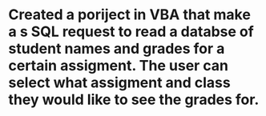 # Created a poriject in VBA that make a s SQL request to read a databse of student names and grades for a certain assigment. The user can select what assigment and class they would like to see the grades for. 
